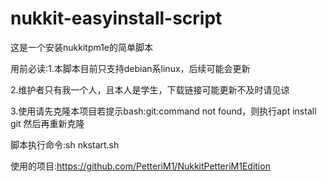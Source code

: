 # nukkit-easyinstall-script

这是一个安装nukkitpm1e的简单脚本

用前必读:1.本脚本目前只支持debian系linux，后续可能会更新

2.维护者只有我一个人，且本人是学生，下载链接可能更新不及时请见谅

3.使用请先克隆本项目若提示bash:git:command not found，则执行apt install git 然后再重新克隆

脚本执行命令:sh nkstart.sh

使用的项目:https://github.com/PetteriM1/NukkitPetteriM1Edition

